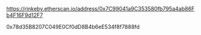 https://rinkeby.etherscan.io/address/0x7C99041a9C353580fb795a4ab86Fb4F16F9d12F7

0x78d35B8207C049E0Cf0dD8B4b6eE534f8f7888fd